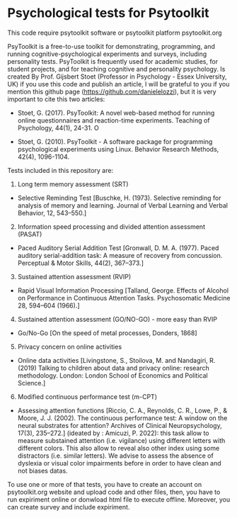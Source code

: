 # Psychological tests for Psytoolkit 

This code require psytoolkit software or psytoolkit platform psytoolkit.org

PsyToolkit is a free-to-use toolkit for demonstrating, programming, and running cognitive-psychological experiments and surveys, including personality tests. PsyToolkit is frequently used for academic studies, for student projects, and for teaching cognitive and personality psychology.
Is created By Prof. Gijsbert Stoet (Professor in Psychology - Essex University, UK)
if you use this code and publish an article, I will be grateful to you if you mention this github page (https://github.com/danielelozzi), but it is very important to cite this two articles:

- Stoet, G. (2017). PsyToolkit: A novel web-based method for running online questionnaires and reaction-time experiments. Teaching of Psychology, 44(1), 24-31. O

- Stoet, G. (2010). PsyToolkit - A software package for programming psychological experiments using Linux. Behavior Research Methods, 42(4), 1096-1104.

Tests included in this repository are:

1) Long term memory assessment (SRT)
- Selective Reminding Test [Buschke, H. (1973). Selective reminding for analysis of memory and learning. Journal of Verbal
Learning and Verbal Behavior, 12, 543–550.] 

2) Information speed processing and divided attention assessment (PASAT)
- Paced Auditory Serial Addition Test [Gronwall, D. M. A. (1977). Paced auditory serial-addition task: A measure of recovery
from concussion. Perceptual & Motor Skills, 44(2), 367–373.] 

3) Sustained attention assessment (RVIP)
- Rapid Visual Information Processing [Talland, George. Effects of Alcohol on Performance in Continuous Attention Tasks.
Psychosomatic Medicine 28, 594–604 (1966).] 

4) Sustained attention assessment (GO/NO-GO) - more easy than RVIP
- Go/No-Go [On the speed of metal processes, Donders, 1868] 

5) Privacy concern on online activities
- Online data activities [Livingstone, S., Stoilova, M. and Nandagiri, R. (2019) Talking to children about data and privacy online: research methodology. London: London School of Economics and Political Science.]

6) Modified continuous performance test (m-CPT)
- Assessing attention functions [Riccio, C. A., Reynolds, C. R., Lowe, P., & Moore, J. J. (2002). The continuous performance test: A window on the neural substrates for attention? Archives of Clinical Neuropsychology, 17(3), 235–272.] (ideated by : Amicuzi, P. 2022): this task allow to measure substained attention (i.e. vigilance) using different letters with different colors. This also allow to reveal also other index using some distractors (i.e. similar letters). We advise to assess the absence of dyslexia or visual color impairments before in order to have clean and not biases datas.

To use one or more of that tests, you have to create an account on psytoolkit.org website and upload code and other files, then, you have to run expiriment online or donwload html file to execute offline. Moreover, you can create survey and include expiriment. 
